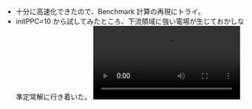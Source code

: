 - 十分に高速化できたので、Benchmark 計算の再現にトライ。
- initPPC=10 から試してみたところ、下流領域に強い電場が生じておかしな準定常解に行き着いた。
![](long_Ex.mp4)
